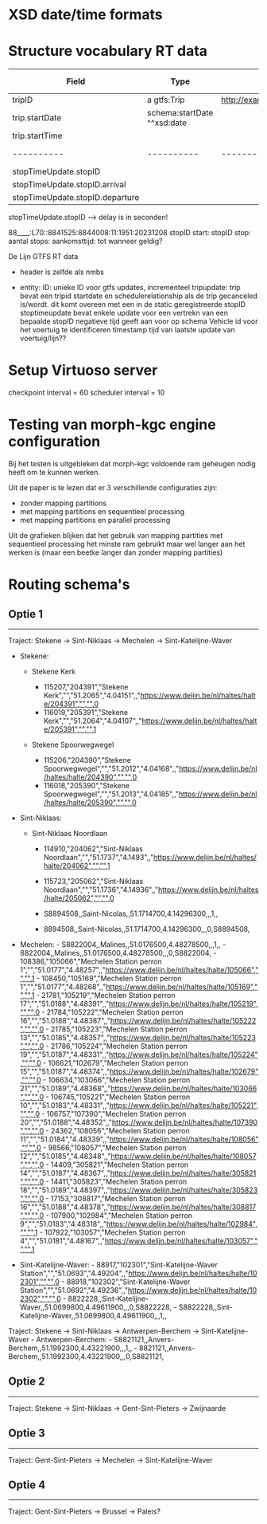 # XSD date/time formats

# Structure vocabulary RT data


| Field | Type | Mapping/IRI | Needs formatting? |
| ---------- | ---------- | ---------- | ---------- |
| tripID | a gtfs:Trip | http://example.com/nmbs/trips/$(trip_id) | No? |
| trip.startDate | schema:startDate ^^xsd:date
| trip.startTime | 
| ---------- | ---------- | ---------- | ---------- |
| stopTimeUpdate.stopID | 
| stopTimeUpdate.stopID.arrival |
| stopTimeUpdate.stopID.departure |

stopTimeUpdate.stopID --> delay is in seconden!


88____:L70::8841525:8844008:11:1951:20231208
            stopID start: stopID stop: aantal stops: aankomsttijd: tot wanneer geldig?



De Lijn GTFS RT data
- header is zelfde als nmbs

- entity:
        ID: unieke ID voor gtfs updates, incrementeel
        tripupdate:
            trip bevat een tripid
            startdate en schedulerelationship als de trip gecanceled is/wordt. dit komt overeen met een in de static geregistreerde stopID
        stoptimeupdate
            bevat enkele update voor een vertrekn van een bepaalde stopID
            negatieve tijd geeft aan voor op schema
        Vehicle
            id voor het voertuig te identificeren
        timestamp
            tijd van laatste update van voertuig/lijn??


# Setup Virtuoso server
checkpoint interval = 60
scheduler interval = 10


# Testing van morph-kgc engine configuration
Bij het testen is uitgebleken dat morph-kgc voldoende ram geheugen nodig heeft om te kunnen werken.

Uit de paper is te lezen dat er 3 verschillende configuraties zijn:
- zonder mapping partitions
- met mapping partitions en sequentieel processing
- met mapping partitions en parallel processing

Uit de grafieken blijken dat het gebruik van mapping partities met sequentieel processing het minste ram gebruikt maar wel langer aan het werken is (maar een beetke langer dan zonder mapping partities)

# Routing schema's
## Optie 1
----
Traject: Stekene -> Sint-Niklaas -> Mechelen -> Sint-Katelijne-Waver

- Stekene: 
    -  Stekene Kerk 
        - 115207,"204391","Stekene Kerk","","51.2065","4.04151",,"https://www.delijn.be/nl/haltes/halte/204391","","",0
        - 116019,"205391","Stekene Kerk","","51.2064","4.04107",,"https://www.delijn.be/nl/haltes/halte/205391","","",1

    - Stekene Spoorwegwegel 
        - 115206,"204390","Stekene Spoorwegwegel","","51.2012","4.04168",,"https://www.delijn.be/nl/haltes/halte/204390","","",0
        - 116018,"205390","Stekene Spoorwegwegel","","51.2013","4.04185",,"https://www.delijn.be/nl/haltes/halte/205390","","",0

- Sint-Niklaas:
    - Sint-Niklaas Noordlaan
        - 114910,"204062","Sint-Niklaas Noordlaan","","51.1737","4.1493",,"https://www.delijn.be/nl/haltes/halte/204062","","",1
        - 115723,"205062","Sint-Niklaas Noordlaan","","51.1736","4.14936",,"https://www.delijn.be/nl/haltes/halte/205062","","",0

        - S8894508,,Saint-Nicolas,,51.1714700,4.14296300,,,1,,
        - 8894508,,Saint-Nicolas,,51.1714700,4.14296300,,,0,S8894508,

- Mechelen: 
        - S8822004,,Malines,,51.0176500,4.48278500,,,1,,
        - 8822004,,Malines,,51.0176500,4.48278500,,,0,S8822004,
        - 108386,"105066","Mechelen Station perron 1","","51.0177","4.48257",,"https://www.delijn.be/nl/haltes/halte/105066","","",1
        - 108450,"105169","Mechelen Station perron 1","","51.0177","4.48268",,"https://www.delijn.be/nl/haltes/halte/105169","","",1
        - 21781,"105219","Mechelen Station perron 17","","51.0188","4.48391",,"https://www.delijn.be/nl/haltes/halte/105219","","",0
        - 21784,"105222","Mechelen Station perron 16","","51.0188","4.48387",,"https://www.delijn.be/nl/haltes/halte/105222","","",0
        - 21785,"105223","Mechelen Station perron 13","","51.0185","4.48357",,"https://www.delijn.be/nl/haltes/halte/105223","","",0
        - 21786,"105224","Mechelen Station perron 19","","51.0187","4.48331",,"https://www.delijn.be/nl/haltes/halte/105224","","",0
        - 106621,"102679","Mechelen Station perron 15","","51.0187","4.48374",,"https://www.delijn.be/nl/haltes/halte/102679","","",0
        - 106634,"103066","Mechelen Station perron 21","","51.0189","4.48368",,"https://www.delijn.be/nl/haltes/halte/103066","","",0
        - 106745,"105221","Mechelen Station perron 10","","51.0183","4.48331",,"https://www.delijn.be/nl/haltes/halte/105221","","",0
        - 106757,"107390","Mechelen Station perron 20","","51.0188","4.48352",,"https://www.delijn.be/nl/haltes/halte/107390","","",0
        - 24362,"108056","Mechelen Station perron 11","","51.0184","4.48339",,"https://www.delijn.be/nl/haltes/halte/108056","","",0
        - 98566,"108057","Mechelen Station perron 12","","51.0185","4.48348",,"https://www.delijn.be/nl/haltes/halte/108057","","",0
        - 14409,"305821","Mechelen Station perron 14","","51.0187","4.48367",,"https://www.delijn.be/nl/haltes/halte/305821","","",0
        - 14411,"305823","Mechelen Station perron 18","","51.0189","4.48397",,"https://www.delijn.be/nl/haltes/halte/305823","","",0
        - 17153,"308817","Mechelen Station perron 16","","51.0188","4.48378",,"https://www.delijn.be/nl/haltes/halte/308817","","",0
        - 107900,"102984","Mechelen Station perron 9","","51.0183","4.48318",,"https://www.delijn.be/nl/haltes/halte/102984","","",1
        - 107922,"103057","Mechelen Station perron 4","","51.0181","4.48167",,"https://www.delijn.be/nl/haltes/halte/103057","","",1

- Sint-Katelijne-Waver:
        - 88917,"102301","Sint-Katelijne-Waver Station","","51.0693","4.49204",,"https://www.delijn.be/nl/haltes/halte/102301","","",0
        - 88918,"102302","Sint-Katelijne-Waver Station","","51.0692","4.49236",,"https://www.delijn.be/nl/haltes/halte/102302","","",0
        - 8822228,,Sint-Katelijne-Waver,,51.0699800,4.49611900,,,0,S8822228,
        - S8822228,,Sint-Katelijne-Waver,,51.0699800,4.49611900,,,1,,

Traject: Stekene -> Sint-Niklaas -> Antwerpen-Berchem -> Sint-Katelijne-Waver
    - Antwerpen-Berchem:
        - S8821121,,Anvers-Berchem,,51.1992300,4.43221900,,,1,,
        - 8821121,,Anvers-Berchem,,51.1992300,4.43221900,,,0,S8821121,


## Optie 2
----
Traject: Stekene -> Sint-Niklaas -> Gent-Sint-Pieters -> Zwijnaarde

## Optie 3
----
Traject: Gent-Sint-Pieters -> Mechelen -> Sint-Katelijne-Waver

## Optie 4
----
Traject: Gent-Sint-Pieters -> Brussel -> Paleis?
